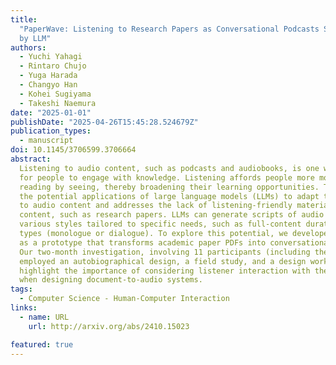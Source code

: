 ```yaml
---
title:
  "PaperWave: Listening to Research Papers as Conversational Podcasts Scripted
  by LLM"
authors:
  - Yuchi Yahagi
  - Rintaro Chujo
  - Yuga Harada
  - Changyo Han
  - Kohei Sugiyama
  - Takeshi Naemura
date: "2025-01-01"
publishDate: "2025-04-26T15:45:28.524679Z"
publication_types:
  - manuscript
doi: 10.1145/3706599.3706664
abstract:
  Listening to audio content, such as podcasts and audiobooks, is one way
  for people to engage with knowledge. Listening affords people more mobility than
  reading by seeing, thereby broadening their learning opportunities. This study explores
  the potential applications of large language models (LLMs) to adapt text documents
  to audio content and addresses the lack of listening-friendly materials for niche
  content, such as research papers. LLMs can generate scripts of audio content in
  various styles tailored to specific needs, such as full-content duration or speech
  types (monologue or dialogue). To explore this potential, we developed PaperWave
  as a prototype that transforms academic paper PDFs into conversational podcasts.
  Our two-month investigation, involving 11 participants (including the authors),
  employed an autobiographical design, a field study, and a design workshop. The findings
  highlight the importance of considering listener interaction with their environment
  when designing document-to-audio systems.
tags:
  - Computer Science - Human-Computer Interaction
links:
  - name: URL
    url: http://arxiv.org/abs/2410.15023

featured: true
---
```

